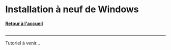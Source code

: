 # Installation à neuf de Windows

**[Retour à l'accueil](https://github.com/ZiiwAy/doc)**

## 

---

Tutoriel à venir...